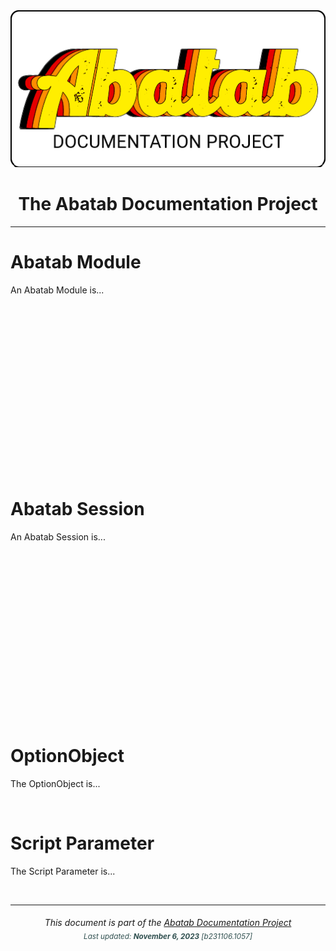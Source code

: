 <div align="center">
	<img src="_attachments/Logo/AbatabDocumentationProjectLogo.png">
		<h1>
			The Abatab Documentation Project
	</h1>
</div>

***

<!--
For XML documentation:

<see href="https://spectrum-health-systems.github.io/Abatab-Documentation-Project/glossary.html#Abatab_Module">Abatab Module</see>
-->
# Abatab Module

An Abatab Module is...

<br>
<br>
<br>
<br>
<br>
<br>
<br>
<br>
<br>
<br>
<br>
<br>
<br>
<br>
<br>
<br>

<!--
For XML documentation:

<see href="https://spectrum-health-systems.github.io/Abatab-Documentation-Project/glossary.html#Abatab_Session">Abatab Session</see>
-->
# Abatab Session

An Abatab Session is...

<br>
<br>
<br>
<br>
<br>
<br>
<br>
<br>
<br>
<br>
<br>
<br>
<br>
<br>
<br>
<br>

<!--
For XML documentation:

<see href="https://spectrum-health-systems.github.io/Abatab-Documentation-Project/glossary.html#OptionObject">OptionObject</see>
-->
# OptionObject

The OptionObject is...

<br>

<!--
For XML documentation:

<see href="https://spectrum-health-systems.github.io/Abatab-Documentation-Project/glossary.html#Script_Parameter">Script Parameter</see>
-->
# Script Parameter

The Script Parameter is...

<br>

***

<div align="center">
	<h6>
			This document is part of the <a href="https://spectrum-health-systems.github.io/Abatab-Documentation-Project/">Abatab Documentation Project</a>
			<br>
			<sub style="color:DarkSlateGrey;">
					Last updated: <b>November 6, 2023</b> [b231106.1057]
			</sub>
		</h6>
</div>
